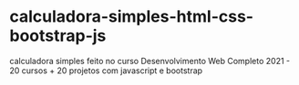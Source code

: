 # calculadora-simples-html-css-bootstrap-js
calculadora simples feito no curso Desenvolvimento Web Completo 2021 - 20 cursos + 20 projetos com javascript e bootstrap

